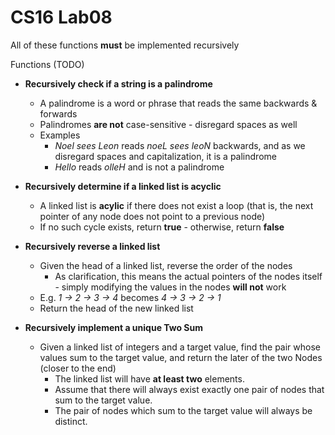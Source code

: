 # CS16 Lab08

All of these functions **must** be implemented recursively 

Functions (TODO)

- **Recursively check if a string is a palindrome**
  - A palindrome is a word or phrase that reads the same backwards & forwards 
  - Palindromes **are not** case-sensitive - disregard spaces as well
  - Examples
    - *Noel sees Leon* reads *noeL sees leoN* backwards, and as we disregard spaces and capitalization, it is a palindrome
    - *Hello* reads *olleH* and is not a palindrome
  
- **Recursively determine if a linked list is acyclic**
  - A linked list is **acylic** if there does not exist a loop (that is, the next pointer of any node does not point to a previous node)
  - If no such cycle exists, return **true** - otherwise, return **false**
  
- **Recursively reverse a linked list**
  - Given the head of a linked list, reverse the order of the nodes
    - As clarification, this means the actual pointers of the nodes itself - simply modifying the values in the nodes **will not** work
  - E.g. *1 -> 2 -> 3 -> 4* becomes *4 -> 3 -> 2 -> 1* 
  - Return the head of the new linked list

- **Recursively implement a unique Two Sum**
  - Given a linked list of integers and a target value, find the pair whose values sum to the target value, and return the later of the two Nodes (closer to the end)
    - The linked list will have **at least two** elements.
    - Assume that there will always exist exactly one pair of nodes that sum to the target value.
    - The pair of nodes which sum to the target value will always be distinct.
    
